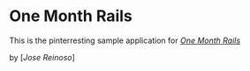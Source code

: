 # One Month Rails

This is the pinterresting sample application for
[*One Month Rails*](http://onemonthrails.com)

by [*Jose Reinoso*]